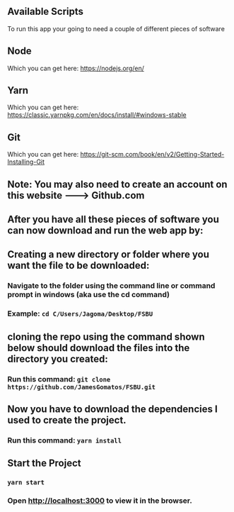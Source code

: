 ## Available Scripts
To run this app your going to need a couple of different pieces of software

## Node 
Which you can get here: https://nodejs.org/en/

## Yarn 
Which you can get here: https://classic.yarnpkg.com/en/docs/install/#windows-stable

## Git
Which you can get here: https://git-scm.com/book/en/v2/Getting-Started-Installing-Git

## Note: You may also need to create an account on this website ---> Github.com

## After you have all these pieces of software you can now download and run the web app by:

## Creating a new directory or folder where you want the file to be downloaded:
### Navigate to the folder using the command line or command prompt in windows (aka use the cd command)
### Example: `cd C/Users/Jagoma/Desktop/FSBU`

## cloning the repo using the command shown below should download the files into the directory you created:
### Run this command: `git clone https://github.com/JamesGomatos/FSBU.git`

## Now you have to download the dependencies I used to create the project.
### Run this command: `yarn install`

## Start the Project
### `yarn start`
### Open [http://localhost:3000](http://localhost:3000) to view it in the browser.

